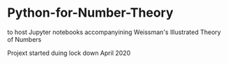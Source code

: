# Python-for-Number-Theory
to host Jupyter notebooks accompanyining Weissman's Illustrated Theory of Numbers

Projext started duing lock down April 2020
